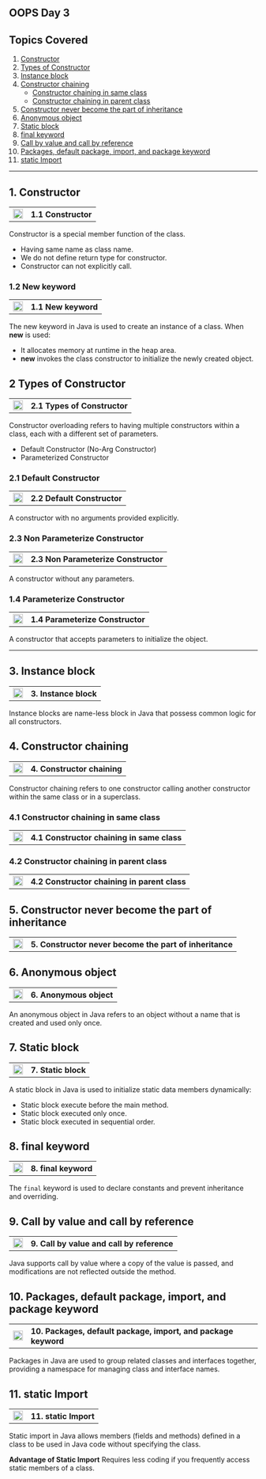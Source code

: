 ## OOPS Day 3
**Topics Covered**
--------------
1. [Constructor](#1-constructor)
2. [Types of Constructor](#2-types-of-constructor)
3. [Instance block](#3-instance-block)
4. [Constructor chaining](#4-constructor-chaining)
    - [Constructor chaining in same class](#constructor-chaining-in-same-class)
    - [Constructor chaining in parent class](#constructor-chaining-in-parent-class)
5. [Constructor never become the part of inheritance](#5-constructor-never-become-the-part-of-inheritance)
6. [Anonymous object](#6-anonymous-object)
7. [Static block](#7-static-block)
8. [final keyword](#8-final-keyword)
9. [Call by value and call by reference](#9-call-by-value-and-call-by-reference)
10. [Packages, default package, import, and package keyword](#10-packages-default-package-import-and-package-keyword)
11. [static Import](#11-static-import)
--------------

## 1. Constructor

<table>
    <tr>
        <td><a href="#">
            <img src="https://github.com/user-attachments/assets/393a6073-ba6a-48dd-972b-9e9b8d908e45" alt="yt" width="20" height="20">
        </a></td>
        <th align="left">1.1 Constructor</th>
    </tr>
</table>

Constructor is a special member function of the class.
- Having same name as class name.
- We do not define return type for constructor.
- Constructor can not explicitly call.

### 1.2 New keyword

<table>
    <tr>
        <td><a href="#">
            <img src="https://github.com/user-attachments/assets/393a6073-ba6a-48dd-972b-9e9b8d908e45" alt="yt" width="20" height="20">
        </a></td>
        <th align="left">1.1 New keyword</th>
    </tr>
</table>

The new keyword in Java is used to create an instance of a class. When **new** is used:
- It allocates memory at runtime in the heap area.
- **new** invokes the class constructor to initialize the newly created object.

## 2 Types of Constructor

<table>
    <tr>
        <td><a href="#">
            <img src="https://github.com/user-attachments/assets/393a6073-ba6a-48dd-972b-9e9b8d908e45" alt="yt" width="20" height="20">
        </a></td>
        <th align="left">2.1 Types of Constructor</th>
    </tr>
</table>

Constructor overloading refers to having multiple constructors within a class, each with a different set of parameters.

- Default Constructor (No-Arg Constructor)
- Parameterized Constructor


### 2.1 Default Constructor

<table>
    <tr>
        <td><a href="#">
            <img src="https://github.com/user-attachments/assets/393a6073-ba6a-48dd-972b-9e9b8d908e45" alt="yt" width="20" height="20">
        </a></td>
        <th align="left">2.2 Default Constructor</th>
    </tr>
</table>

A constructor with no arguments provided explicitly.

### 2.3 Non Parameterize Constructor

<table>
    <tr>
        <td><a href="#">
            <img src="https://github.com/user-attachments/assets/393a6073-ba6a-48dd-972b-9e9b8d908e45" alt="yt" width="20" height="20">
        </a></td>
        <th align="left">2.3 Non Parameterize Constructor</th>
    </tr>
</table>

A constructor without any parameters.

### 1.4 Parameterize Constructor

<table>
    <tr>
        <td><a href="#">
            <img src="https://github.com/user-attachments/assets/393a6073-ba6a-48dd-972b-9e9b8d908e45" alt="yt" width="20" height="20">
        </a></td>
        <th align="left">1.4 Parameterize Constructor</th>
    </tr>
</table>

A constructor that accepts parameters to initialize the object.

---
## 3. Instance block

<table>
    <tr>
        <td><a href="#">
            <img src="https://github.com/user-attachments/assets/393a6073-ba6a-48dd-972b-9e9b8d908e45" alt="yt" width="20" height="20">
        </a></td>
        <th align="left">3. Instance block</th>
    </tr>
</table>

Instance blocks are name-less block in Java that possess common logic for all constructors.

## 4. Constructor chaining

<table>
    <tr>
        <td><a href="#">
            <img src="https://github.com/user-attachments/assets/393a6073-ba6a-48dd-972b-9e9b8d908e45" alt="yt" width="20" height="20">
        </a></td>
        <th align="left">4. Constructor chaining</th>
    </tr>
</table>

Constructor chaining refers to one constructor calling another constructor within the same class or in a superclass.

### 4.1 Constructor chaining in same class

<table>
    <tr>
        <td><a href="#">
            <img src="https://github.com/user-attachments/assets/393a6073-ba6a-48dd-972b-9e9b8d908e45" alt="yt" width="20" height="20">
        </a></td>
        <th align="left">4.1 Constructor chaining in same class</th>
    </tr>
</table>

### 4.2 Constructor chaining in parent class

<table>
    <tr>
        <td><a href="#">
            <img src="https://github.com/user-attachments/assets/393a6073-ba6a-48dd-972b-9e9b8d908e45" alt="yt" width="20" height="20">
        </a></td>
        <th align="left">4.2 Constructor chaining in parent class</th>
    </tr>
</table>

## 5. Constructor never become the part of inheritance

<table>
    <tr>
        <td><a href="#">
            <img src="https://github.com/user-attachments/assets/393a6073-ba6a-48dd-972b-9e9b8d908e45" alt="yt" width="20" height="20">
        </a></td>
        <th align="left">5. Constructor never become the part of inheritance</th>
    </tr>
</table>

## 6. Anonymous object

<table>
    <tr>
        <td><a href="#">
            <img src="https://github.com/user-attachments/assets/393a6073-ba6a-48dd-972b-9e9b8d908e45" alt="yt" width="20" height="20">
        </a></td>
        <th align="left">6. Anonymous object</th>
    </tr>
</table>

An anonymous object in Java refers to an object without a name that is created and used only once.

## 7. Static block

<table>
    <tr>
        <td><a href="#">
            <img src="https://github.com/user-attachments/assets/393a6073-ba6a-48dd-972b-9e9b8d908e45" alt="yt" width="20" height="20">
        </a></td>
        <th align="left">7. Static block</th>
    </tr>
</table>

A static block in Java is used to initialize static data members dynamically:
- Static block execute before the main method.
- Static block executed only once.
- Static block executed in sequential order.

## 8. final keyword

<table>
    <tr>
        <td><a href="#">
            <img src="https://github.com/user-attachments/assets/393a6073-ba6a-48dd-972b-9e9b8d908e45" alt="yt" width="20" height="20">
        </a></td>
        <th align="left">8. final keyword</th>
    </tr>
</table>

The `final` keyword is used to declare constants and prevent inheritance and overriding.

## 9. Call by value and call by reference

<table>
    <tr>
        <td><a href="#">
            <img src="https://github.com/user-attachments/assets/393a6073-ba6a-48dd-972b-9e9b8d908e45" alt="yt" width="20" height="20">
        </a></td>
        <th align="left">9. Call by value and call by reference</th>
    </tr>
</table>

Java supports call by value where a copy of the value is passed, and modifications are not reflected outside the method.

## 10. Packages, default package, import, and package keyword

<table>
    <tr>
        <td><a href="#">
            <img src="https://github.com/user-attachments/assets/393a6073-ba6a-48dd-972b-9e9b8d908e45" alt="yt" width="20" height="20">
        </a></td>
        <th align="left">10. Packages, default package, import, and package keyword</th>
    </tr>
</table>

Packages in Java are used to group related classes and interfaces together, providing a namespace for managing class and interface names.

## 11. static Import

<table>
    <tr>
        <td><a href="#">
            <img src="https://github.com/user-attachments/assets/393a6073-ba6a-48dd-972b-9e9b8d908e45" alt="yt" width="20" height="20">
        </a></td>
        <th align="left">11. static Import</th>
    </tr>
</table>

Static import in Java allows members (fields and methods) defined in a class to be used in Java code without specifying the class.

**Advantage of Static Import**
Requires less coding if you frequently access static members of a class.
